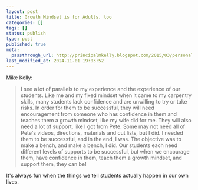 ```yaml
---
layout: post
title: Growth Mindset is for Adults, too
categories: []
tags: []
status: publish
type: post
published: true
meta:
  passthrough_url: http://principalmkelly.blogspot.com/2015/03/personal-growth-mindset-experience.html
last_modified_at: 2024-11-01 19:03:52
---
```


Mike Kelly:


>I see a lot of parallels to my experience and the experience of our students. Like me and my fixed mindset when it came to my carpentry skills, many students lack confidence and are unwilling to try or take risks. In order for them to be successful, they will need encouragement from someone who has confidence in them and teaches them a growth mindset, like my wife did for me. They will also need a lot of support, like I got from Pete. Some may not need all of Pete's videos, directions, materials and cut lists, but I did. I needed them to be successful, and in the end, I was. The objective was to make a bench, and make a bench, I did. Our students each need different levels of supports to be successful, but when we encourage them, have confidence in them, teach them a growth mindset, and support them, they can be!



It's always fun when the things we tell students actually happen in our own lives.
